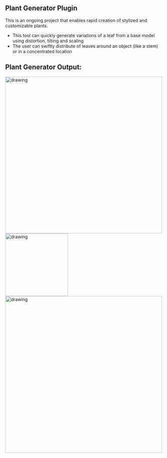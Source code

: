 ## Plant Generator Plugin
This is an ongoing project that enables rapid creation of stylized and customizable plants. 
* This tool can quickly generate variations of a leaf from a base model using distortion, tilting and scaling
* The user can swiftly distribute of leaves around an object (like a stem) or in a concentrated location

## Plant Generator Output:  

<img src="https://github.com/nMDaas/MyPlugins/blob/main/images/render3.jpg" alt="drawing" width="500"/>
<img src="https://github.com/nMDaas/MyPlugins/blob/main/images/plantGen.jpg" alt="drawing" width="200"/>
<img src="https://github.com/nMDaas/MyPlugins/blob/main/images/render2.jpg" alt="drawing" width="500"/>
